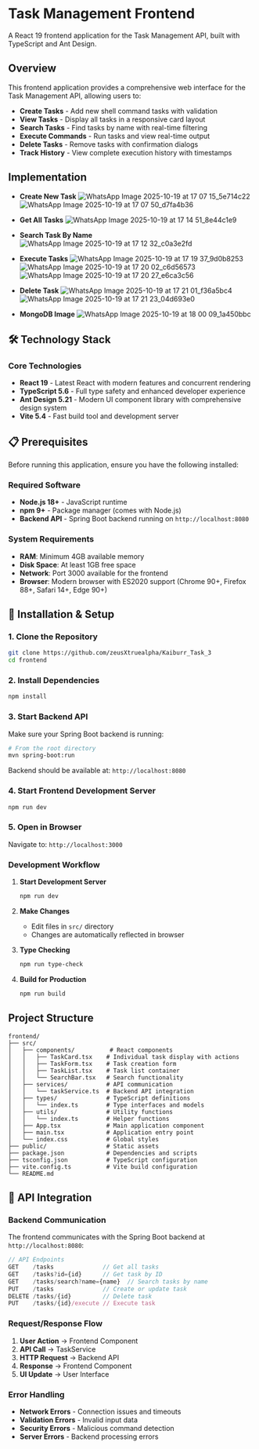 # Task Management Frontend

A React 19 frontend application for the Task Management API, built with TypeScript and Ant Design. 


## Overview

This frontend application provides a comprehensive web interface for the Task Management API, allowing users to:

- **Create Tasks** - Add new shell command tasks with validation
- **View Tasks** - Display all tasks in a responsive card layout
- **Search Tasks** - Find tasks by name with real-time filtering
- **Execute Commands** - Run tasks and view real-time output
- **Delete Tasks** - Remove tasks with confirmation dialogs
- **Track History** - View complete execution history with timestamps


## Implementation

- **Create New Task**
 ![WhatsApp Image 2025-10-19 at 17 07 15_5e714c22](https://github.com/user-attachments/assets/41b865ca-a037-4ae1-a12e-00e0fb8c0a8d)
 ![WhatsApp Image 2025-10-19 at 17 07 50_d7fa4b36](https://github.com/user-attachments/assets/4e89f643-0750-42a1-ba3c-99372fe9d944)
  
- **Get All Tasks**
 ![WhatsApp Image 2025-10-19 at 17 14 51_8e44c1e9](https://github.com/user-attachments/assets/7b4af334-c737-4518-bffc-1644fae2d641)


- **Search Task By Name**
 ![WhatsApp Image 2025-10-19 at 17 12 32_c0a3e2fd](https://github.com/user-attachments/assets/fddd796a-af5b-4c67-9192-423328cc01a3)

- **Execute Tasks**
 ![WhatsApp Image 2025-10-19 at 17 19 37_9d0b8253](https://github.com/user-attachments/assets/426df8e4-45ed-414c-acbc-009e8017f4f8)
 ![WhatsApp Image 2025-10-19 at 17 20 02_c6d56573](https://github.com/user-attachments/assets/7bca2fe1-47a8-4f96-847c-e0b794005698)
 ![WhatsApp Image 2025-10-19 at 17 20 27_e6ca3c56](https://github.com/user-attachments/assets/f64ba5f3-bb44-4898-993c-53a0a7f34243)

- **Delete Task**
 ![WhatsApp Image 2025-10-19 at 17 21 01_f36a5bc4](https://github.com/user-attachments/assets/8757c38f-a659-4181-b975-d65ed25c472c)
 ![WhatsApp Image 2025-10-19 at 17 21 23_04d693e0](https://github.com/user-attachments/assets/2087fdfa-c5c5-45db-a790-e39003cb55f0)

- **MongoDB Image**
 ![WhatsApp Image 2025-10-19 at 18 00 09_1a450bbc](https://github.com/user-attachments/assets/8f25b1a0-054b-411a-a099-19c643012c93)



## 🛠️ Technology Stack

### **Core Technologies**
- **React 19** - Latest React with modern features and concurrent rendering
- **TypeScript 5.6** - Full type safety and enhanced developer experience
- **Ant Design 5.21** - Modern UI component library with comprehensive design system
- **Vite 5.4** - Fast build tool and development server


## 📋 Prerequisites

Before running this application, ensure you have the following installed:

### **Required Software**
- **Node.js 18+** - JavaScript runtime
- **npm 9+** - Package manager (comes with Node.js)
- **Backend API** - Spring Boot backend running on `http://localhost:8080`

### **System Requirements**
- **RAM**: Minimum 4GB available memory
- **Disk Space**: At least 1GB free space
- **Network**: Port 3000 available for the frontend
- **Browser**: Modern browser with ES2020 support (Chrome 90+, Firefox 88+, Safari 14+, Edge 90+)

## 🚀 Installation & Setup

### **1. Clone the Repository**
```bash
git clone https://github.com/zeusXtruealpha/Kaiburr_Task_3
cd frontend
```

### **2. Install Dependencies**
```bash
npm install
```

### **3. Start Backend API**
Make sure your Spring Boot backend is running:
```bash
# From the root directory
mvn spring-boot:run
```
Backend should be available at: `http://localhost:8080`

### **4. Start Frontend Development Server**
```bash
npm run dev
```

### **5. Open in Browser**
Navigate to: `http://localhost:3000`


### **Development Workflow**

1. **Start Development Server**
   ```bash
   npm run dev
   ```

2. **Make Changes**
   - Edit files in `src/` directory
   - Changes are automatically reflected in browser

3. **Type Checking**
   ```bash
   npm run type-check
   ```

4. **Build for Production**
   ```bash
   npm run build
   ```


## Project Structure

```
frontend/
├── src/
│   ├── components/          # React components
│   │   ├── TaskCard.tsx    # Individual task display with actions
│   │   ├── TaskForm.tsx    # Task creation form
│   │   ├── TaskList.tsx    # Task list container
│   │   └── SearchBar.tsx   # Search functionality
│   ├── services/           # API communication
│   │   └── taskService.ts  # Backend API integration
│   ├── types/              # TypeScript definitions
│   │   └── index.ts        # Type interfaces and models
│   ├── utils/              # Utility functions
│   │   └── index.ts        # Helper functions
│   ├── App.tsx             # Main application component
│   ├── main.tsx            # Application entry point
│   └── index.css           # Global styles
├── public/                 # Static assets
├── package.json            # Dependencies and scripts
├── tsconfig.json           # TypeScript configuration
├── vite.config.ts          # Vite build configuration     
└── README.md              
```


## 🔄 API Integration

### **Backend Communication**

The frontend communicates with the Spring Boot backend at `http://localhost:8080`:

```typescript
// API Endpoints
GET    /tasks              // Get all tasks
GET    /tasks?id={id}      // Get task by ID
GET    /tasks/search?name={name}  // Search tasks by name
PUT    /tasks              // Create or update task
DELETE /tasks/{id}         // Delete task
PUT    /tasks/{id}/execute // Execute task
```

### **Request/Response Flow**

1. **User Action** → Frontend Component
2. **API Call** → TaskService
3. **HTTP Request** → Backend API
4. **Response** → Frontend Component
5. **UI Update** → User Interface

### **Error Handling**

- **Network Errors** - Connection issues and timeouts
- **Validation Errors** - Invalid input data
- **Security Errors** - Malicious command detection
- **Server Errors** - Backend processing errors

